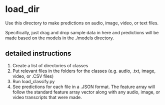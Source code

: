 # load_dir

Use this directory to make predictions on audio, image, video, or text files.

Specifically, just drag and drop sample data in here and predictions will be made based on the models in the ./models directory.

## detailed instructions

1. Create a list of directories of classes
2. Put relevant files in the folders for the classes (e.g. audio, .txt, image, video, or .CSV files)
3. Run load_classify.py 
4. See predictions for each file in a .JSON format. The feature array will follow the standard feature array vector along with any audio, image, or video transcripts that were made. 
